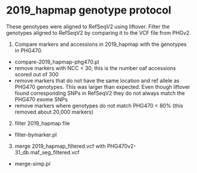 # 2019_hapmap genotype protocol

These genotypes were aligned to RefSeqV2 using liftover. Filter the genotypes aligned to RefSeqV2 by comparing it to the VCF file from PHGv2.

1. Compare markers and accessions in 2019_hapmap with the genotypes in PHG470.
 - compare-2019_hapmap-phg470.pl
 - remove markers with NCC < 30, this is the number oaf accessions scored out of 300
 - remove markers that do not have the same location and ref allele as  PHG470 genotypes. This was larger than expected. Even though liftover found corresponding SNPs in RefSeqV2 they do not always match the PHG470 exome SNPs
 - remove markers where genotypes do not match PHG470 < 80% (this removed about 20,000 markers)

2. filter 2019_hapmap file
 - filter-bymarker.pl

3. merge 2019_hapmap_filtered.vcf with PHG470v2-31_db.maf_seg_filtered.vcf
 - merge-simp.pl
 
